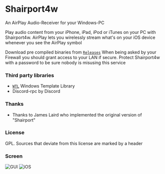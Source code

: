 # Shairport4w
An AirPlay Audio-Receiver for your Windows-PC

Play audio content from your iPhone, iPad, iPod or iTunes on your PC with Shairport4w.
AirPlay lets you wirelessly stream what's on your iOS device whenever you see the AirPlay symbol

Download pre compiled binaries from [`Releases`](https://github.com/Frank-Friemel/Shairport4w/releases)
When being asked by your Firewall you should grant access to your LAN if secure. Protect Shairport4w with a password
to be sure nobody is misusing this service

### Third party libraries
* [`WTL`](https://sourceforge.net/projects/wtl) Windows Template Library
* Discord-rpc by Discord
### Thanks
* Thanks to James Laird who implemented the original version of "Shairport"

### License
GPL. Sources that deviate from this license are marked by a header

### Screen

![GUI](img/Sp4w.png)
![iOS](img/airplay.PNG)

